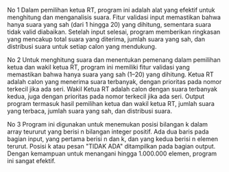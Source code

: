 No 1
Dalam pemilihan ketua RT, program ini adalah alat yang efektif untuk menghitung dan menganalisis suara. 
Fitur validasi input memastikan bahwa hanya suara yang sah (dari 1 hingga 20) yang dihitung, sementara suara tidak valid diabaikan. 
Setelah input selesai, program memberikan ringkasan yang mencakup total suara yang diterima, jumlah suara yang sah, dan distribusi suara untuk setiap calon yang mendukung. 

No 2 
Untuk menghitung suara dan menentukan pemenang dalam pemilihan ketua dan wakil ketua RT, program ini memiliki fitur validasi yang memastikan bahwa hanya suara yang sah (1–20) yang dihitung.
Ketua RT adalah calon yang menerima suara terbanyak, dengan prioritas pada nomor terkecil jika ada seri. 
Wakil Ketua RT adalah calon dengan suara terbanyak kedua, juga dengan prioritas pada nomor terkecil jika ada seri.
Output program termasuk hasil pemilihan ketua dan wakil ketua RT, jumlah suara yang terbaca, jumlah suara yang sah, dan distribusi suara. 

No 3 
Program ini digunakan untuk menemukan posisi bilangan k dalam array teururut yang berisi n bilangan integer positif. 
Ada dua baris pada bagian input, yang pertama berisi n dan k, dan yang kedua berisi n elemen terurut. 
Posisi k atau pesan "TIDAK ADA" ditampilkan pada bagian output. Dengan kemampuan untuk menangani hingga 1.000.000 elemen, program ini sangat efektif.
